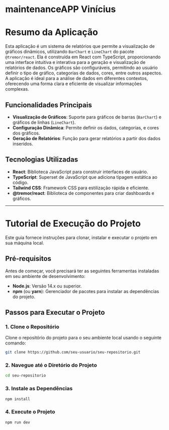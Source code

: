 # maintenanceAPP Vinícius


# Resumo da Aplicação

Esta aplicação é um sistema de relatórios que permite a visualização de gráficos dinâmicos, utilizando `BarChart` e `LineChart` do pacote `@tremor/react`. Ela é construída em React com TypeScript, proporcionando uma interface intuitiva e interativa para a geração e visualização de relatórios de dados. Os gráficos são configuráveis, permitindo ao usuário definir o tipo de gráfico, categorias de dados, cores, entre outros aspectos. A aplicação é ideal para a análise de dados em diferentes contextos, oferecendo uma forma clara e eficiente de visualizar informações complexas.

## Funcionalidades Principais

- **Visualização de Gráficos**: Suporte para gráficos de barras (`BarChart`) e gráficos de linhas (`LineChart`).
- **Configuração Dinâmica**: Permite definir os dados, categorias, e cores dos gráficos.
- **Geração de Relatórios**: Função para gerar relatórios a partir dos dados inseridos.

## Tecnologias Utilizadas

- **React**: Biblioteca JavaScript para construir interfaces de usuário.
- **TypeScript**: Superset de JavaScript que adiciona tipagem estática ao código.
- **Tailwind CSS**: Framework CSS para estilização rápida e eficiente.
- **@tremor/react**: Biblioteca de componentes para criar dashboards e gráficos.

---

# Tutorial de Execução do Projeto

Este guia fornece instruções para clonar, instalar e executar o projeto em sua máquina local.

## Pré-requisitos

Antes de começar, você precisará ter as seguintes ferramentas instaladas em seu ambiente de desenvolvimento:

- **Node.js**: Versão 14.x ou superior.
- **npm** (ou **yarn**): Gerenciador de pacotes para instalar as dependências do projeto.

## Passos para Executar o Projeto

### 1. Clone o Repositório

Clone o repositório do projeto para o seu ambiente local usando o seguinte comando:

```bash
git clone https://github.com/seu-usuario/seu-repositorio.git
```

### 2. Navegue até o Diretório do Projeto


```bash
cd seu-repositorio
```


### 3. Instale as Dependências


```bash
npm install
```



### 4. Execute o Projeto


```bash
npm run dev

```


